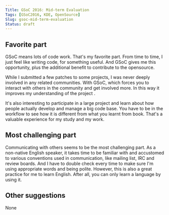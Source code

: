 ```yaml
---
Title: GSoC 2016: Mid-term Evaluation
Tags: [GSoC2016, KDE, OpenSource]
Slug: gsoc-mid-term-evaluation
Status: draft
---
```


## Favorite part

GSoC means lots of code work. That's my favorite part. From time to time, I just feel like writing code, for something useful. And GSoC gives me this opportunity, plus the additional benefit to contribute to the opensource.

While I submitted a few patches to some projects, I was never deeply involved in any related communities. With GSoC, which forces you to interact with others in the community and get involved more. In this way it improves my understanding of the project .

It's also interesting to participate in a large project and learn about how people actually develop and manage a big code base. You have to be in the workflow to see how it is different from what you learnt from book. That's a valuable experience for my study and my work.

## Most challenging part

Communicating with others seems to be the most challenging part. As a non-native English speaker, it takes time to be familiar with and accustomed to various conventions used in communication, like mailing list, IRC and review boards. And I have to double check every time to make sure I'm using appropriate words and being polite. However, this is also a great practice for me to learn English. After all, you can only learn a language by using it.

## Other suggestions
None
